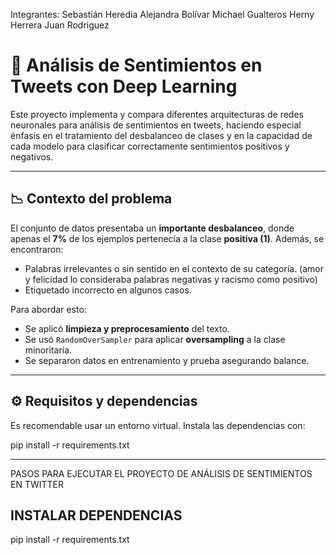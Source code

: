 Integrantes:
Sebastián Heredia       Alejandra Bolívar 
Michael Gualteros       Herny Herrera
Juan Rodriguez

# 🧠 Análisis de Sentimientos en Tweets con Deep Learning

Este proyecto implementa y compara diferentes arquitecturas de redes neuronales para análisis de sentimientos en tweets, haciendo especial énfasis en el tratamiento del desbalanceo de clases y en la capacidad de cada modelo para clasificar correctamente sentimientos positivos y negativos.

---

## 📉 Contexto del problema

El conjunto de datos presentaba un **importante desbalanceo**, donde apenas el **7%** de los ejemplos pertenecía a la clase **positiva (1)**. Además, se encontraron:

- Palabras irrelevantes o sin sentido en el contexto de su categoría. (amor y felicidad lo consideraba palabras negativas y racismo como positivo)
- Etiquetado incorrecto en algunos casos.

Para abordar esto:

- Se aplicó **limpieza y preprocesamiento** del texto.
- Se usó `RandomOverSampler` para aplicar **oversampling** a la clase minoritaria.
- Se separaron datos en entrenamiento y prueba asegurando balance.

---

## ⚙️ Requisitos y dependencias

Es recomendable usar un entorno virtual. Instala las dependencias con:

pip install -r requirements.txt

--------------------------------------------

PASOS PARA EJECUTAR EL PROYECTO DE ANÁLISIS DE SENTIMIENTOS EN TWITTER

 INSTALAR DEPENDENCIAS
-------------------------
pip install -r requirements.txt
